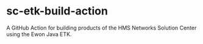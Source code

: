 # sc-etk-build-action
A GitHub Action for building products of the HMS Networks Solution Center using the Ewon Java ETK.
